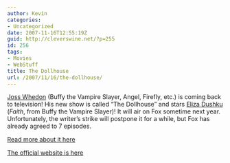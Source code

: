 ```yaml
---
author: Kevin
categories:
- Uncategorized
date: 2007-11-16T12:55:19Z
guid: http://cleverswine.net/?p=255
id: 256
tags:
- Movies
- WebStuff
title: The Dollhouse
url: /2007/11/16/the-dollhouse/
---
```


[Joss Whedon](http://imdb.com/name/nm0923736/) (Buffy the Vampire Slayer, Angel, Firefly, etc.) is coming back to television! His new show is called &#8220;The Dollhouse&#8221; and stars [Eliza Dushku](http://imdb.com/name/nm0244630/) (_Faith_, from Buffy the Vampire Slayer)! It will air on Fox sometime next year. Unfortunately, the writer&#8217;s strike will postpone it for a while, but Fox has already agreed to 7 episodes.

[Read more about it here](http://www.eonline.com/gossip/kristin/detail/index.jsp?uuid=972f7d73-e0a2-43ea-abad-0abf6afba1f3)
  
[The official website is here](http://www.dollverse.com/)